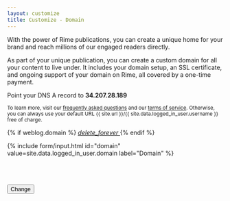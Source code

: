 ```yaml
---
layout: customize
title: Customize - Domain
---
```


<p>
    With the power of Rime publications, you can create a unique home for your brand and reach millions of our engaged readers directly.
</p>
<p>
    As part of your unique publication, you can create a custom domain for all your content to live under. It includes your domain setup, an SSL certificate, and ongoing support of your domain on Rime, all covered by a one-time payment.
</p>

<p>
    Point your DNS A record to <b>34.207.28.189</b>
</p>

<p>
    <small>To learn more, visit our <a href="{{ site.url }}/support/faq" target="_blank">frequently asked questions</a> and our <a href="{{ site.url }}/legal/terms" target="_blank">terms of service</a>. Otherwise, you can always use your default URL {{ site.url }}/{{ site.data.logged_in_user.username }} free of charge.</small>
</p>

{% if weblog.domain %}
    <!-- Icon button -->
    <a href="{{ site.url }}/customize/remove-domain" class="mdl-button mdl-js-button mdl-button--icon pull-right">
        <i class="material-icons">delete_forever</i>
    </a>
{% endif %}

<form>

{% include form/input.html id="domain" value=site.data.logged_in_user.domain label="Domain" %}

<br>
<br>
<br>

<!-- Accent-colored raised button with ripple -->
<button class="mdl-button mdl-js-button mdl-button--raised mdl-js-ripple-effect mdl-button--accent" type="submit">
    Change
</button>

</form>